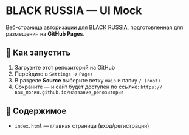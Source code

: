 
# BLACK RUSSIA — UI Mock

Веб-страница авторизации для BLACK RUSSIA, подготовленная для размещения на **GitHub Pages**.

## 🚀 Как запустить

1. Загрузите этот репозиторий на GitHub
2. Перейдите в `Settings` → `Pages`
3. В разделе **Source** выберите ветку `main` и папку `/ (root)`
4. Сохраните — и сайт будет доступен по ссылке:
   `https://ваш_логин.github.io/название_репозитория`

## 📂 Содержимое
- `index.html` — главная страница (вход/регистрация)

